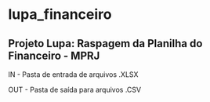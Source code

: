 # lupa_financeiro
## Projeto Lupa: Raspagem da Planilha do Financeiro - MPRJ

IN - Pasta de entrada de arquivos .XLSX

OUT - Pasta de saída para arquivos .CSV

